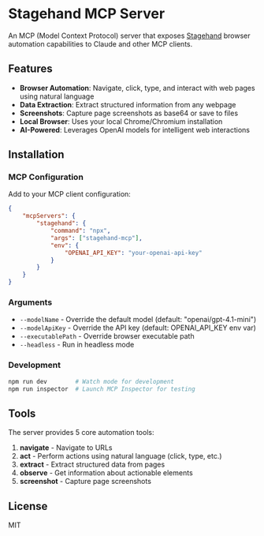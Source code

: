 # Stagehand MCP Server

An MCP (Model Context Protocol) server that exposes [Stagehand](https://github.com/browserbase/stagehand) browser automation capabilities to Claude and other MCP clients.

## Features

- **Browser Automation**: Navigate, click, type, and interact with web pages using natural language
- **Data Extraction**: Extract structured information from any webpage
- **Screenshots**: Capture page screenshots as base64 or save to files
- **Local Browser**: Uses your local Chrome/Chromium installation
- **AI-Powered**: Leverages OpenAI models for intelligent web interactions

## Installation

### MCP Configuration

Add to your MCP client configuration:

```json
{
    "mcpServers": {
        "stagehand": {
            "command": "npx",
            "args": ["stagehand-mcp"],
            "env": {
                "OPENAI_API_KEY": "your-openai-api-key"
            }
        }
    }
}
```

### Arguments

- `--modelName` - Override the default model (default: "openai/gpt-4.1-mini")
- `--modelApiKey` - Override the API key (default: OPENAI_API_KEY env var)
- `--executablePath` - Override browser executable path
- `--headless` - Run in headless mode

### Development

```bash
npm run dev        # Watch mode for development
npm run inspector  # Launch MCP Inspector for testing
```

## Tools

The server provides 5 core automation tools:

1. **navigate** - Navigate to URLs
2. **act** - Perform actions using natural language (click, type, etc.)
3. **extract** - Extract structured data from pages
4. **observe** - Get information about actionable elements
5. **screenshot** - Capture page screenshots

## License

MIT
